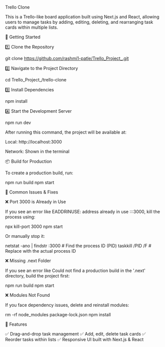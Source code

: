 Trello Clone

This is a Trello-like board application built using Next.js and React, allowing users to manage tasks by adding, editing, deleting, and rearranging task cards within multiple lists.

🚀 Getting Started

1️⃣ Clone the Repository

git clone https://github.com/rashmi1-patle/Trello_Project_.git

2️⃣ Navigate to the Project Directory

cd Trello_Project_/trello-clone

3️⃣ Install Dependencies

npm install

4️⃣ Start the Development Server

npm run dev

After running this command, the project will be available at:

Local: http://localhost:3000

Network: Shown in the terminal

📦 Build for Production

To create a production build, run:

npm run build
npm start

🔧 Common Issues & Fixes

❌ Port 3000 is Already in Use

If you see an error like EADDRINUSE: address already in use :::3000, kill the process using:

npx kill-port 3000
npm start

Or manually stop it:

netstat -ano | findstr :3000  # Find the process ID (PID)
taskkill /PID <PID> /F        # Replace <PID> with the actual process ID

❌ Missing .next Folder

If you see an error like Could not find a production build in the '.next' directory, build the project first:

npm run build
npm start

❌ Modules Not Found

If you face dependency issues, delete and reinstall modules:

rm -rf node_modules package-lock.json
npm install

🎯 Features

✅ Drag-and-drop task management
✅ Add, edit, delete task cards
✅ Reorder tasks within lists
✅ Responsive UI built with Next.js & React
